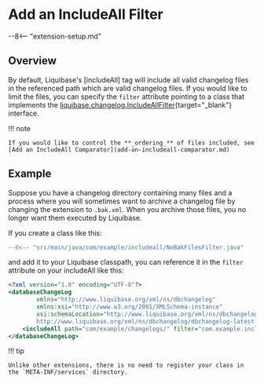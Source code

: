 # Add an IncludeAll Filter

--8<-- "extension-setup.md"

## Overview

By default, Liquibase's [includeAll] tag will include all valid changelog files in the referenced path which are valid changelog files.
If you would like to limit the files, you can specify the `filter` attribute pointing to a class that implements the [liquibase.changelog.IncludeAllFilter](https://javadocs.liquibase.com/liquibase-core/liquibase/changelog/IncludeAllFilter.html){target="_blank"} interface.

!!! note

    If you would like to control the **_ordering_** of files included, see [Add an IncludeAll Comparator](add-an-includeall-comparator.md) 

## Example

Suppose you have a changelog directory containing many files and a process where you will sometimes want to archive a changelog file by changing the extension to `.bak.xml`.
When you archive those files, you no longer want them executed by Liquibase.

If you create a class like this:

```java
--8<-- "src/main/java/com/example/includeall/NoBakFilesFilter.java"
```

and add it to your Liquibase classpath, you can reference it in the `filter` attribute on your includeAll like this:

```xml
<?xml version="1.0" encoding="UTF-8"?>
<databaseChangeLog
        xmlns="http://www.liquibase.org/xml/ns/dbchangelog"
        xmlns:xsi="http://www.w3.org/2001/XMLSchema-instance"
        xsi:schemaLocation="http://www.liquibase.org/xml/ns/dbchangelog
        http://www.liquibase.org/xml/ns/dbchangelog/dbchangelog-latest.xsd">
    <includeAll path="com/example/changelogs/" filter="com.example.includeall.NoBakFilesFilter"/>
</databaseChangeLog>
```

!!! tip

    Unlike other extensions, there is no need to register your class in the `META-INF/services` directory. 